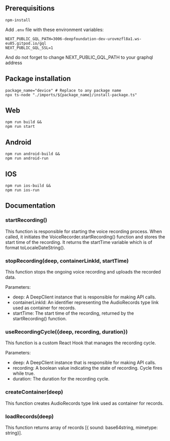 ## Prerequisitions
```
npm-install
```
Add `.env` file with these environment variables:
```
NEXT_PUBLIC_GQL_PATH=3006-deepfoundation-dev-urovmzfl8a1.ws-eu85.gitpod.io/gql
NEXT_PUBLIC_GQL_SSL=1
```
And do not forget to change NEXT_PUBLIC_GQL_PATH to your graphql address

## Package installation
```
package_name="device" # Replace to any package name
npx ts-node "./imports/${package_name}/install-package.ts"
```

## Web
```
npm run build &&
npm run start
```

## Android
```
npm run android-build &&
npm run android-run
```

## IOS
```
npm run ios-build &&
npm run ios-run
```


## Documentation

### startRecording()

This function is responsible for starting the voice recording process. When called, it initiates the VoiceRecorder.startRecording() function and stores the start time of the recording. It returns the startTime variable which is of format toLocaleDateString().

### stopRecording(deep, containerLinkId, startTime)

This function stops the ongoing voice recording and uploads the recorded data.

Parameters:

- deep: A DeepClient instance that is responsible for making API calls.
- containerLinkId: An identifier representing the AudioRecords type link used as container for records.
- startTime: The start time of the recording, returned by the startRecording() function.

### useRecordingCycle({deep, recording, duration})

This function is a custom React Hook that manages the recording cycle.

Parameters:

- deep: A DeepClient instance that is responsible for making API calls.
- recording: A boolean value indicating the state of recording. Cycle fires while true.
- duration: The duration for the recording cycle.

### createContainer(deep)

This function creates AudioRecords type link used as container for records.

### loadRecords(deep)

This function returns array of records [{ sound: base64string, mimetype: string}].